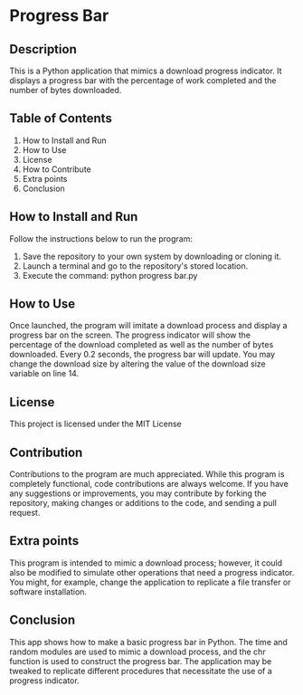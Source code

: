 # Progress Bar
## Description
This is a Python application that mimics a download progress indicator. It displays a progress bar with the percentage of work completed and the number of bytes downloaded.

## Table of Contents
1.	How to Install and Run
2.	How to Use
3.	License
4.	How to Contribute
5.	Extra points
6.	Conclusion

## How to Install and Run
  Follow the instructions below to run the program:
1.	Save the repository to your own system by downloading or cloning it.
2.	Launch a terminal and go to the repository's stored location.
3.	Execute the command: python progress bar.py

## How to Use
Once launched, the program will imitate a download process and display a progress bar on the screen. The progress indicator will show the percentage of the download completed as well as the number of bytes downloaded. Every 0.2 seconds, the progress bar will update.
You may change the download size by altering the value of the download size variable on line 14.
## License
This project is licensed under the MIT License

## Contribution
Contributions to the program are much appreciated. While this program is completely functional, code contributions are always welcome. If you have any suggestions or improvements, you may contribute by forking the repository, making changes or additions to the code, and sending a pull request.

## Extra points
This program is intended to mimic a download process; however, it could also be modified to simulate other operations that need a progress indicator. You might, for example, change the application to replicate a file transfer or software installation.

## Conclusion
This app shows how to make a basic progress bar in Python. The time and random modules are used to mimic a download process, and the chr function is used to construct the progress bar. The application may be tweaked to replicate different procedures that necessitate the use of a progress indicator.
